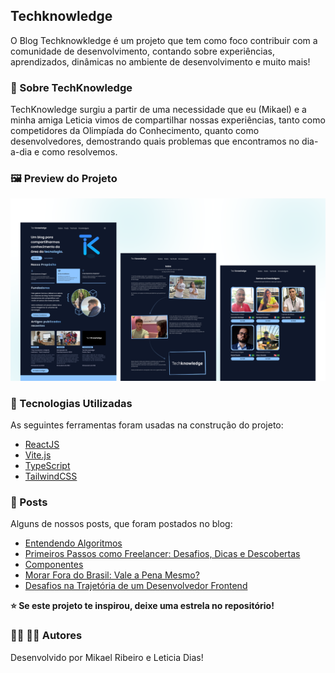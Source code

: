 ## Techknowledge

O Blog Techknowkledge é um projeto que tem como foco contribuir com a comunidade de desenvolvimento, contando sobre experiências, aprendizados, dinâmicas no ambiente de desenvolvimento e muito mais!

### 📖 Sobre TechKnowledge

TechKnowledge surgiu a partir de uma necessidade que eu (Mikael) e a minha amiga Leticia vimos de compartilhar nossas experiências, tanto como competidores da Olimpíada do Conhecimento, quanto como desenvolvedores, demostrando quais problemas que encontramos no dia-a-dia e como resolvemos.

### 🖼️ Preview do Projeto

![techknowledge-preview](/src/assets/images/techknowledge-preview.png)

### 🚀 Tecnologias Utilizadas

As seguintes ferramentas foram usadas na construção do projeto:

- [ReactJS](https://react.dev/)
- [Vite.js](https://vite.dev/)
- [TypeScript](https://www.typescriptlang.org/)
- [TailwindCSS](https://tailwindcss.com/)

### 📝 Posts

Alguns de nossos posts, que foram postados no blog:

- [Entendendo Algoritmos](https://techknowledge.blog/posts/entendendo-algoritmos)
- [Primeiros Passos como Freelancer: Desafios, Dicas e Descobertas](https://techknowledge.blog/posts/primeiros-passos-como-freelance)
- [Componentes](https://techknowledge.blog/posts/componentes)
- [Morar Fora do Brasil: Vale a Pena Mesmo?](https://techknowledge.blog/posts/morar-fora-do-brasil-vale-a-pena-mesmo)
- [Desafios na Trajetória de um Desenvolvedor Frontend](https://techknowledge.blog/posts/desafios-desenvolvedor-frontend)

**⭐ Se este projeto te inspirou, deixe uma estrela no repositório!**

### 👨‍💻 👩‍💻 Autores

Desenvolvido por Mikael Ribeiro e Leticia Dias!
